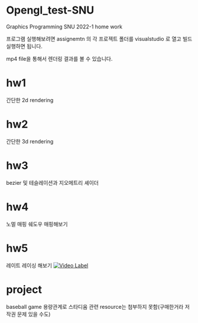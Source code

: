 # Opengl_test-SNU
Graphics Programming SNU 2022-1 home work

프로그램 실행해보려면 assignemtn 의 각 프로젝트 폴더를 
visualstudio 로 열고 빌드 실행하면 됩니다.

mp4 file을 통해서 렌더링 결과를 볼 수 있습니다.
# hw1
간단한 2d rendering

# hw2
간단한 3d rendering 

# hw3
bezier 및 테슬레이션과 지오메트리 셰이더 

# hw4 
노멀 매핑 쉐도우 매핑해보기

# hw5 
레이트 레이싱 해보기
[![Video Label](http://img.youtube.com/vi/watch?v=oZ4M4XAnx30/0.jpg)](https://www.youtube.com/watch?v=oZ4M4XAnx30)


# project
baseball game 용량관계로 스타디움 관련 resource는 첨부하지 못함(구매한거라 저작권 문제 있을 수도)

